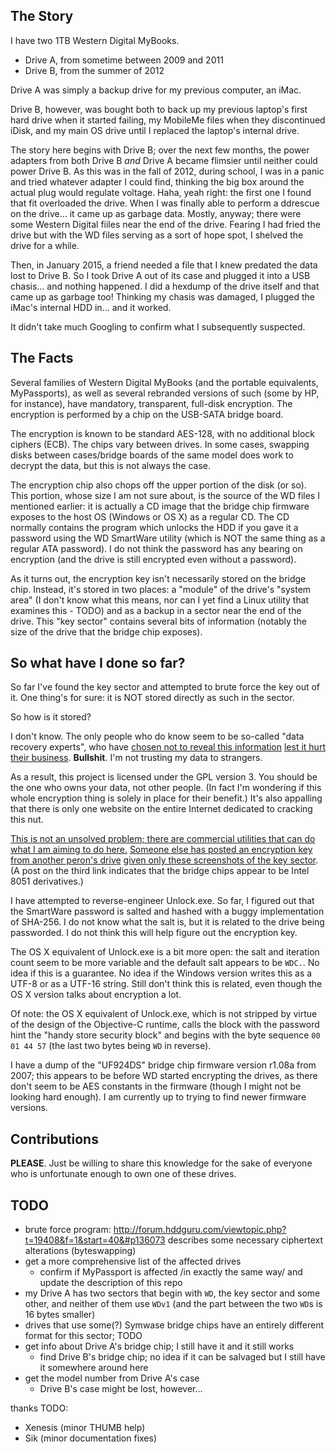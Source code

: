 ## The Story
I have two 1TB Western Digital MyBooks.

* Drive A, from sometime between 2009 and 2011
* Drive B, from the summer of 2012

Drive A was simply a backup drive for my previous computer, an iMac.

Drive B, however, was bought both to back up my previous laptop's first hard drive when it started failing, my MobileMe files when they discontinued iDisk, and my main OS drive until I replaced the laptop's internal drive.

The story here begins with Drive B; over the next few months, the power adapters from both Drive B *and* Drive A became flimsier until neither could power Drive B. As this was in the fall of 2012, during school, I was in a panic and tried whatever adapter I could find, thinking the big box around the actual plug would regulate voltage. Haha, yeah right: the first one I found that fit overloaded the drive. When I was finally able to perform a ddrescue on the drive... it came up as garbage data. Mostly, anyway; there were some Western Digital fiiles near the end of the drive. Fearing I had fried the drive but with the WD files serving as a sort of hope spot, I shelved the drive for a while.

Then, in January 2015, a friend needed a file that I knew predated the data lost to Drive B. So I took Drive A out of its case and plugged it into a USB chasis... and nothing happened. I did a hexdump of the drive itself and that came up as garbage too! Thinking my chasis was damaged, I plugged the iMac's internal HDD in... and it worked.

It didn't take much Googling to confirm what I subsequently suspected.

## The Facts
Several families of Western Digital MyBooks (and the portable equivalents, MyPassports), as well as several rebranded versions of such (some by HP, for instance), have mandatory, transparent, full-disk encryption. The encryption is performed by a chip on the USB-SATA bridge board.

The encryption is known to be standard AES-128, with no additional block ciphers (ECB). The chips vary between drives. In some cases, swapping disks between cases/bridge boards of the same model does work to decrypt the data, but this is not always the case.

The encryption chip also chops off the upper portion of the disk (or so). This portion, whose size I am not sure about, is the source of the WD files I mentioned earlier: it is actually a CD image that the bridge chip firmware exposes to the host OS (Windows or OS X) as a regular CD. The CD normally contains the program which unlocks the HDD if you gave it a password using the WD SmartWare utility (which is NOT the same thing as a regular ATA password). I do not think the password has any bearing on encryption (and the drive is still encrypted even without a password).

As it turns out, the encryption key isn't necessarily stored on the bridge chip. Instead, it's stored in two places: a "module" of the drive's "system area" (I don't know what this means, nor can I yet find a Linux utility that examines this - TODO) and as a backup in a sector near the end of the drive. This "key sector" contains several bits of information (notably the size of the drive that the bridge chip exposes).

## So what have I done so far?
So far I've found the key sector and attempted to brute force the key out of it. One thing's for sure: it is NOT stored directly as such in the sector.

So how is it stored?

I don't know. The only people who do know seem to be so-called "data recovery experts", who have [chosen not to reveal this information](http://forum.hddguru.com/viewtopic.php?t=21584) [lest it hurt their business](http://forum.hddguru.com/viewtopic.php?t=24567&f=1&start=0#p165906). **Bullshit**. I'm not trusting my data to strangers.

As a result, this project is licensed under the GPL version 3. You should be the one who owns your data, not other people. (In fact I'm wondering if this whole encryption thing is solely in place for their benefit.) It's also appalling that there is only one website on the entire Internet dedicated to cracking this nut.

[This is not an unsolved problem; there are commercial utilities that can do what I am aiming to do here.](http://www.acelaboratory.com/news/newsitem.php?itemid=115) [Someone else has posted an encryption key from another peron's drive](http://forum.hddguru.com/viewtopic.php?t=19408&f=1&start=40&#p136073) [given only these screenshots of the key sector](http://forum.hddguru.com/viewtopic.php?t=19408&f=1&start=0#p131488). (A post on the third link indicates that the bridge chips appear to be Intel 8051 derivatives.)

I have attempted to reverse-engineer Unlock.exe. So far, I figured out that the SmartWare password is salted and hashed with a buggy implementation of SHA-256. I do not know what the salt is, but it is related to the drive being passworded. I do not think this will help figure out the encryption key.

The OS X equivalent of Unlock.exe is a bit more open: the salt and iteration count seem to be more variable and the default salt appears to be `WDC.`. No idea if this is a guarantee. No idea if the Windows version writes this as a UTF-8 or as a UTF-16 string. Still don't think this is related, even though the OS X version talks about encryption a lot.

Of note: the OS X equivalent of Unlock.exe, which is not stripped by virtue of the design of the Objective-C runtime, calls the block with the password hint the "handy store security block" and begins with the byte sequence `00 01 44 57` (the last two bytes being `WD` in reverse).

I have a dump of the "UF924DS" bridge chip firmware version r1.08a from 2007; this appears to be before WD started encrypting the drives, as there don't seem to be AES constants in the firmware (though I might not be looking hard enough). I am currently up to trying to find newer firmware versions.

## Contributions
**PLEASE**. Just be willing to share this knowledge for the sake of everyone who is unfortunate enough to own one of these drives.

## TODO
- brute force program: http://forum.hddguru.com/viewtopic.php?t=19408&f=1&start=40&#p136073 describes some necessary ciphertext alterations (byteswapping)
- get a more comprehensive list of the affected drives
	- confirm if MyPassport is affected /in exactly the same way/ and update the description of this repo
- my Drive A has two sectors that begin with `WD`, the key sector and some other, and neither of them use `WDv1` (and the part between the two `WD`s is 16 bytes smaller)
- drives that use some(?) Symwase bridge chips have an entirely different format for this sector; TODO
- get info about Drive A's bridge chip; I still have it and it still works
	- find Drive B's bridge chip; no idea if it can be salvaged but I still have it somewhere around here
- get the model number from Drive A's case
	- Drive B's case might be lost, however...

thanks TODO:
- Xenesis (minor THUMB help)
- Sik (minor documentation fixes)
